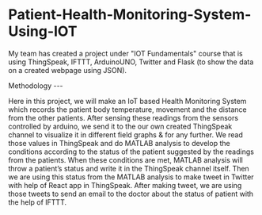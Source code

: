 # Patient-Health-Monitoring-System-Using-IOT
My team has created a project under "IOT Fundamentals" course that is using ThingSpeak, IFTTT, ArduinoUNO, Twitter and Flask (to show the data on a created webpage using JSON).

Methodology ---

Here in this project, we will make an IoT based Health Monitoring System which records the patient body temperature, movement and the distance from the other patients. After 
sensing these readings from the sensors controlled by arduino, we send it to the our own created ThingSpeak channel to visualize it in different field graphs & for any further. 
We read those values in ThingSpeak and do MATLAB analysis to develop the conditions according to the status of the patient suggested by the readings from the patients. When these 
conditions are met, MATLAB analysis will throw a patient’s status and write it in the ThingSpeak channel itself. Then we are using this status from the MATLAB analysis to make 
tweet in Twitter with help of React app in ThingSpeak. After making tweet, we are using those tweets to send an email to the doctor about the status of patient with the help of 
IFTTT.

